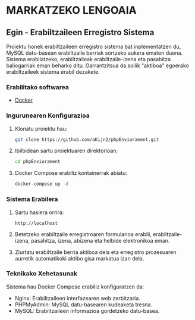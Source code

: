 # MARKATZEKO LENGOAIA

## Egin - Erabiltzaileen Erregistro Sistema

Proiektu honek erabiltzaileen erregistro sistema bat inplementatzen du, MySQL datu-basean erabiltzaile berriak sortzeko aukera ematen duena. Sistema erabilatzeko, erabiltzaileak erabiltzaile-izena eta pasahitza baliogarriak eman beharko ditu. Garrantzitsua da soilik "aktiboa" egoerako erabiltzaileek sistema erabil dezakete.

### Erabilitako softwarea

- [Docker](https://www.docker.com/)

### Ingurunearen Konfigurazioa

1. Klonatu proiektu hau:

    ```bash
    git clone https://github.com/aKijn2/phpEnviorament.git
    ```

2. Ibilbidean sartu proiektuaren direktorioan:

    ```bash
    cd phpEnviorament
    ```

3. Docker Compose erabiliz kontainerrak abiatu:

    ```bash
    docker-compose up -d
    ```

### Sistema Erabilera

1. Sartu hasiera orrira:

    ```
    http://localhost
    ```

2. Betetzeko erabiltzaile erregistroaren formularioa erabili, erabiltzaile-izena, pasahitza, izena, abizena eta helbide elektronikoa eman.

3. Ziurtatu erabiltzaile berria aktiboa dela eta erregistro prozesuaren aurretik automatikoki aktibo gisa markatua izan dela.

### Teknikako Xehetasunak

Sistema hau Docker Compose erabiliz konfiguratzen da:

- Nginx: Erabiltzaileen interfazearen web zerbitzaria.
- PHPMyAdmin: MySQL datu-basearen kudeaketa tresna.
- MySQL: Erabiltzaileen informazioa gordetzeko datu-basea.
